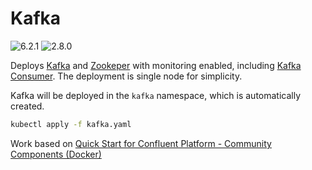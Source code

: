 # Kafka

![6.2.1](https://img.shields.io/badge/Confluent-6.2.1-173362?labelColor=f0f0f0&logo=ApacheKafka&logoColor=173362)
![2.8.0](https://img.shields.io/badge/Kafka-2.8.0-000000?labelColor=f0f0f0&logo=ApacheKafka&logoColor=000000)

Deploys [Kafka](https://docs.datadoghq.com/integrations/kafka) and [Zookeper](https://docs.datadoghq.com/integrations/zk) with monitoring enabled, including [Kafka Consumer](https://docs.datadoghq.com/integrations/kafka/#kafka-consumer-integration). The deployment is single node for simplicity.

Kafka will be deployed in the `kafka` namespace, which is automatically created.

```bash
kubectl apply -f kafka.yaml
```

Work based on [Quick Start for Confluent Platform - Community Components (Docker)](https://docs.confluent.io/platform/current/quickstart/cos-docker-quickstart.html)
